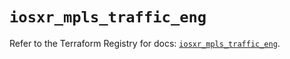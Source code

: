 # `iosxr_mpls_traffic_eng`

Refer to the Terraform Registry for docs: [`iosxr_mpls_traffic_eng`](https://registry.terraform.io/providers/ciscodevnet/iosxr/0.6.0/docs/resources/mpls_traffic_eng).
